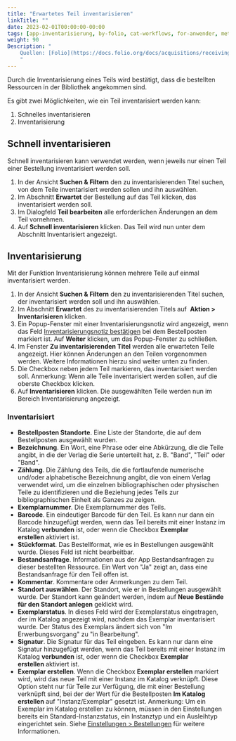 ```yaml
---
title: "Erwartetes Teil inventarisieren"
linkTitle: ""
date: 2023-02-01T00:00:00-00:00
tags: [app-inventarisierung, by-folio, cat-workflows, for-anwender, meta-gemeldet_docsfolioorg]
weight: 90
Description: "
    Quellen: [Folio](https://docs.folio.org/docs/acquisitions/receiving/#receiving-a-piece ) & [GBV](https://info.gbv.de/display/FOLIOGBVEXTERN/Folio:+Erwartetes+Teil+inventarisieren)
    "
---
```


Durch die Inventarisierung eines Teils wird bestätigt, dass die bestellten Ressourcen in der Bibliothek angekommen sind.

Es gibt zwei Möglichkeiten, wie ein Teil inventarisiert werden kann:

1.  Schnelles inventarisieren
2.  Inventarisierung

## Schnell inventarisieren

Schnell inventarisieren kann verwendet werden, wenn jeweils nur einen Teil einer Bestellung inventarisiert werden soll.

1.  In der Ansicht **Suchen & Filtern** den zu inventarisierenden Titel suchen, von dem Teile inventarisiert werden sollen und ihn auswählen.
2.  Im Abschnitt **Erwartet** der Bestellung auf das Teil klicken, das inventarisiert werden soll.
3.  Im Dialogfeld **Teil bearbeiten** alle erforderlichen Änderungen an dem Teil vornehmen.
4.  Auf **Schnell inventarisieren** klicken. Das Teil wird nun unter dem Abschnitt Inventarisiert angezeigt.

## Inventarisierung

Mit der Funktion Inventarisierung können mehrere Teile auf einmal inventarisiert werden.

1.  In der Ansicht **Suchen & Filtern** den zu inventarisierenden Titel suchen, der inventarisiert werden soll und ihn auswählen.
2.  Im Abschnitt **Erwartet** des zu inventarisierenden Titels auf  **Aktion > Inventarisieren** klicken.
3.  Ein Popup-Fenster mit einer Inventarisierungsnotiz wird angezeigt, wenn das Feld [Inventarisierungsnotiz bestätigen](https://info.gbv.de/pages/viewpage.action?pageId=851017779) bei dem Bestellposten markiert ist. Auf **Weiter** klicken, um das Popup-Fenster zu schließen.
4.  Im Fenster **Zu inventarisierenden Titel** werden alle erwarteten Teile angezeigt. Hier können Änderungen an den Teilen vorgenommen werden. Weitere Informationen hierzu sind weiter unten zu finden.
5.  Die Checkbox neben jedem Teil markieren, das inventarisiert werden soll. Anmerkung: Wenn alle Teile inventarisiert werden sollen, auf die oberste Checkbox klicken.
6.  Auf **Inventarisieren** klicken. Die ausgewählten Teile werden nun im Bereich Inventarisierung angezeigt.

### Inventarisiert

-   **Bestellposten Standorte**. Eine Liste der Standorte, die auf dem Bestellposten ausgewählt wurden.
-   **Bezeichnung**. Ein Wort, eine Phrase oder eine Abkürzung, die die Teile angibt, in die der Verlag die Serie unterteilt hat, z. B. "Band", "Teil" oder "Band".
-   **Zählung**. Die Zählung des Teils, die die fortlaufende numerische und/oder alphabetische Bezeichnung angibt, die von einem Verlag verwendet wird, um die einzelnen bibliographischen oder physischen Teile zu identifizieren und die Beziehung jedes Teils zur bibliographischen Einheit als Ganzes zu zeigen.
-   **Exemplarnummer**. Die Exemplarnummer des Teils.
-   **Barcode**. Ein eindeutiger Barcode für den Teil. Es kann nur dann ein Barcode hinzugefügt werden, wenn das Teil bereits mit einer Instanz im Katalog **verbunden** ist, oder wenn die Checkbox **Exemplar erstellen** aktiviert ist.
-   **Stückformat**. Das Bestellformat, wie es in Bestellungen ausgewählt wurde. Dieses Feld ist nicht bearbeitbar.
-   **Bestandsanfrage**. Informationen aus der App Bestandsanfragen zu dieser bestellten Ressource. Ein Wert von "Ja" zeigt an, dass eine Bestandsanfrage für den Teil offen ist.
-   **Kommentar**. Kommentare oder Anmerkungen zu dem Teil.
-   **Standort auswählen**. Der Standort, wie er in Bestellungen ausgewählt wurde. Der Standort kann geändert werden, indem auf **Neue Bestände für den Standort anlegen** geklickt wird.
-   **Exemplarstatus**. In dieses Feld wird der Exemplarstatus eingetragen, der im Katalog angezeigt wird, nachdem das Exemplar inventarisiert wurde. Der Status des Exemplars ändert sich von "Im Erwerbungsvorgang" zu "in Bearbeitung".
-   **Signatur**. Die Signatur für das Teil eingeben. Es kann nur dann eine Signatur hinzugefügt werden, wenn das Teil bereits mit einer Instanz im Katalog **verbunden** ist, oder wenn die Checkbox **Exemplar erstellen** aktiviert ist.
-   **Exemplar erstellen**. Wenn die Checkbox **Exemplar erstellen** markiert wird, wird das neue Teil mit einer Instanz im Katalog verknüpft. Diese Option steht nur für Teile zur Verfügung, die mit einer Bestellung verknüpft sind, bei der der Wert für die Bestellposten **Im Katalog erstellen** auf "Instanz/Exemplar" gesetzt ist. Anmerkung: Um ein Exemplar im Katalog erstellen zu können, müssen in den Einstellungen bereits ein Standard-Instanzstatus, ein Instanztyp und ein Ausleihtyp eingerichtet sein. Siehe [Einstellungen > Bestellungen](https://info.gbv.de/display/FOLIOGBVEXTERN/Einstellungen+%28Bestellungen%29%3A+Allgemein) für weitere Informationen.
